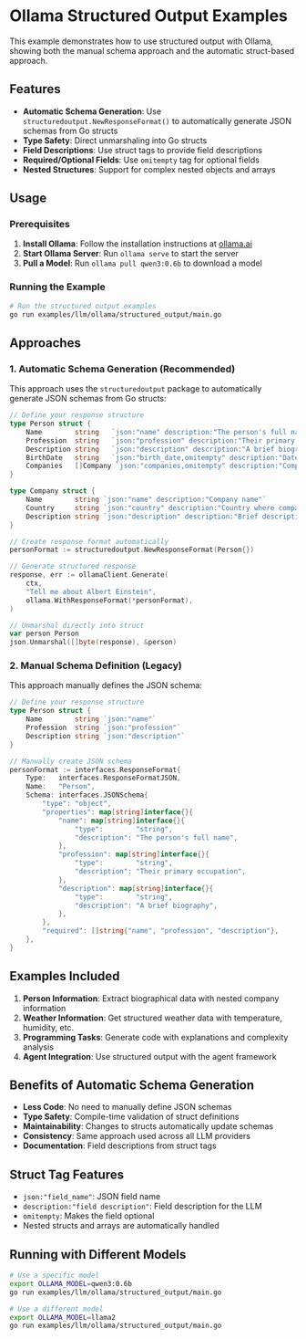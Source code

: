 # Ollama Structured Output Examples

This example demonstrates how to use structured output with Ollama, showing both the manual schema approach and the automatic struct-based approach.

## Features

- **Automatic Schema Generation**: Use `structuredoutput.NewResponseFormat()` to automatically generate JSON schemas from Go structs
- **Type Safety**: Direct unmarshaling into Go structs
- **Field Descriptions**: Use struct tags to provide field descriptions
- **Required/Optional Fields**: Use `omitempty` tag for optional fields
- **Nested Structures**: Support for complex nested objects and arrays

## Usage

### Prerequisites

1. **Install Ollama**: Follow the installation instructions at [ollama.ai](https://ollama.ai)
2. **Start Ollama Server**: Run `ollama serve` to start the server
3. **Pull a Model**: Run `ollama pull qwen3:0.6b` to download a model

### Running the Example

```bash
# Run the structured output examples
go run examples/llm/ollama/structured_output/main.go
```

## Approaches

### 1. Automatic Schema Generation (Recommended)

This approach uses the `structuredoutput` package to automatically generate JSON schemas from Go structs:

```go
// Define your response structure
type Person struct {
    Name        string   `json:"name" description:"The person's full name"`
    Profession  string   `json:"profession" description:"Their primary occupation"`
    Description string   `json:"description" description:"A brief biography"`
    BirthDate   string   `json:"birth_date,omitempty" description:"Date of birth"`
    Companies   []Company `json:"companies,omitempty" description:"Companies they've worked for"`
}

type Company struct {
    Name        string `json:"name" description:"Company name"`
    Country     string `json:"country" description:"Country where company is headquartered"`
    Description string `json:"description" description:"Brief description of the company"`
}

// Create response format automatically
personFormat := structuredoutput.NewResponseFormat(Person{})

// Generate structured response
response, err := ollamaClient.Generate(
    ctx,
    "Tell me about Albert Einstein",
    ollama.WithResponseFormat(*personFormat),
)

// Unmarshal directly into struct
var person Person
json.Unmarshal([]byte(response), &person)
```

### 2. Manual Schema Definition (Legacy)

This approach manually defines the JSON schema:

```go
// Define your response structure
type Person struct {
    Name        string `json:"name"`
    Profession  string `json:"profession"`
    Description string `json:"description"`
}

// Manually create JSON schema
personFormat := interfaces.ResponseFormat{
    Type:   interfaces.ResponseFormatJSON,
    Name:   "Person",
    Schema: interfaces.JSONSchema{
        "type": "object",
        "properties": map[string]interface{}{
            "name": map[string]interface{}{
                "type":        "string",
                "description": "The person's full name",
            },
            "profession": map[string]interface{}{
                "type":        "string",
                "description": "Their primary occupation",
            },
            "description": map[string]interface{}{
                "type":        "string",
                "description": "A brief biography",
            },
        },
        "required": []string{"name", "profession", "description"},
    },
}
```

## Examples Included

1. **Person Information**: Extract biographical data with nested company information
2. **Weather Information**: Get structured weather data with temperature, humidity, etc.
3. **Programming Tasks**: Generate code with explanations and complexity analysis
4. **Agent Integration**: Use structured output with the agent framework

## Benefits of Automatic Schema Generation

- **Less Code**: No need to manually define JSON schemas
- **Type Safety**: Compile-time validation of struct definitions
- **Maintainability**: Changes to structs automatically update schemas
- **Consistency**: Same approach used across all LLM providers
- **Documentation**: Field descriptions from struct tags

## Struct Tag Features

- `json:"field_name"`: JSON field name
- `description:"field description"`: Field description for the LLM
- `omitempty`: Makes the field optional
- Nested structs and arrays are automatically handled

## Running with Different Models

```bash
# Use a specific model
export OLLAMA_MODEL=qwen3:0.6b
go run examples/llm/ollama/structured_output/main.go

# Use a different model
export OLLAMA_MODEL=llama2
go run examples/llm/ollama/structured_output/main.go
```
